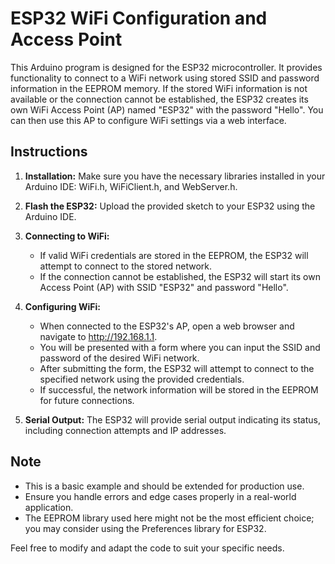 # ESP32 WiFi Configuration and Access Point

This Arduino program is designed for the ESP32 microcontroller. It provides functionality to connect to a WiFi network using stored SSID and password information in the EEPROM memory. If the stored WiFi information is not available or the connection cannot be established, the ESP32 creates its own WiFi Access Point (AP) named "ESP32" with the password "Hello". You can then use this AP to configure WiFi settings via a web interface.

## Instructions

1. **Installation:** Make sure you have the necessary libraries installed in your Arduino IDE: WiFi.h, WiFiClient.h, and WebServer.h.

2. **Flash the ESP32:** Upload the provided sketch to your ESP32 using the Arduino IDE.

3. **Connecting to WiFi:**
   - If valid WiFi credentials are stored in the EEPROM, the ESP32 will attempt to connect to the stored network.
   - If the connection cannot be established, the ESP32 will start its own Access Point (AP) with SSID "ESP32" and password "Hello".

4. **Configuring WiFi:**
   - When connected to the ESP32's AP, open a web browser and navigate to http://192.168.1.1.
   - You will be presented with a form where you can input the SSID and password of the desired WiFi network.
   - After submitting the form, the ESP32 will attempt to connect to the specified network using the provided credentials.
   - If successful, the network information will be stored in the EEPROM for future connections.

5. **Serial Output:** The ESP32 will provide serial output indicating its status, including connection attempts and IP addresses.

## Note

- This is a basic example and should be extended for production use.
- Ensure you handle errors and edge cases properly in a real-world application.
- The EEPROM library used here might not be the most efficient choice; you may consider using the Preferences library for ESP32.

Feel free to modify and adapt the code to suit your specific needs.
